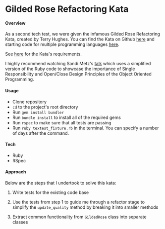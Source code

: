 # Gilded Rose Refactoring Kata

#### Overview

As a second tech test, we were given the infamous Gilded Rose Refactoring Kata, created by Terry Hughes. You can find the Kata on Github [here](https://github.com/NotMyself/GildedRose) and starting code for multiple programming languages [here](https://github.com/emilybache/GildedRose-Refactoring-Kata).

See [here](GildedRoseRequirements.txt) for the Kata's requirements.

I highly recommend watching Sandi Metz's [talk](https://www.youtube.com/watch?v=8bZh5LMaSmE&t=646s) which uses a simplified version of the Ruby code to showcase the importance of Single Responsibility and Open/Close Design Principles of the Object Oriented Programming.

#### Usage

* Clone repository
* `cd` to the project's root directory
* Run `gem install bundler`
* Run `bundle install` to install all of the required gems
* Run `rspec` to make sure that all tests are passing
* Run `ruby textest_fixture.rb` in the terminal. You can specify a number of days after the command.

#### Tech

* Ruby
* RSpec

#### Approach

Below are the steps that I undertook to solve this kata:

1. Write tests for the existing code base

2. Use the tests from step 1 to guide me through a refactor stage to simplify the `update_quality` method by breaking it into smaller methods

3. Extract common functionality from `GildedRose` class into separate classes
